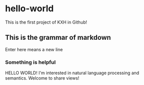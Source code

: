 # hello-world
This is the first project of KXH in Github!
## This is the grammar of markdown
Enter here means a new line
### Something is helpful

HELLO WORLD!
I'm interested in natural language processing and semantics.
Welcome to share views!
